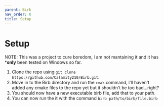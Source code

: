 ```yaml
---
parent: Birb
nav_order: 0
title: Setup
---
```


# Setup
NOTE: This was a project to cure boredom, I am not mantaining it and it has ***only** been tested on Windows so far.

1. Clone the repo using `git clone https://github.com/Calamity210/Birb.git`.
2. Move in to the Birb directory and run the `cmak` command, I'll haven't added any cmake files to the repo yet but it shouldn't be too bad...right?
3. You should now have a new executable birb file, add that to your path.
4. You can now run the it with the command `birb path/to/birb/file.birb`